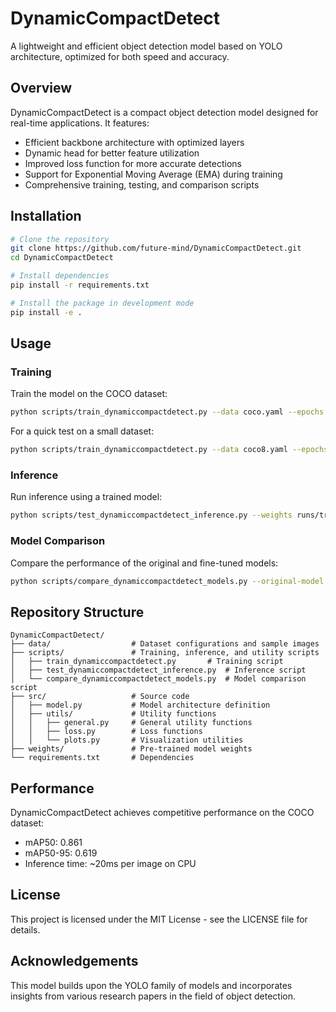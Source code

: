 # DynamicCompactDetect

A lightweight and efficient object detection model based on YOLO architecture, optimized for both speed and accuracy.

## Overview

DynamicCompactDetect is a compact object detection model designed for real-time applications. It features:

- Efficient backbone architecture with optimized layers
- Dynamic head for better feature utilization
- Improved loss function for more accurate detections
- Support for Exponential Moving Average (EMA) during training
- Comprehensive training, testing, and comparison scripts

## Installation

```bash
# Clone the repository
git clone https://github.com/future-mind/DynamicCompactDetect.git
cd DynamicCompactDetect

# Install dependencies
pip install -r requirements.txt

# Install the package in development mode
pip install -e .
```

## Usage

### Training

Train the model on the COCO dataset:

```bash
python scripts/train_dynamiccompactdetect.py --data coco.yaml --epochs 100 --batch-size 16 --device 0
```

For a quick test on a small dataset:

```bash
python scripts/train_dynamiccompactdetect.py --data coco8.yaml --epochs 3 --batch-size 1 --device cpu
```

### Inference

Run inference using a trained model:

```bash
python scripts/test_dynamiccompactdetect_inference.py --weights runs/train/dynamiccompactdetect/weights/best.pt --source data/samples
```

### Model Comparison

Compare the performance of the original and fine-tuned models:

```bash
python scripts/compare_dynamiccompactdetect_models.py --original-model dynamiccompactdetect.pt --fine-tuned-model runs/train/dynamiccompactdetect/weights/best.pt
```

## Repository Structure

```
DynamicCompactDetect/
├── data/                  # Dataset configurations and sample images
├── scripts/               # Training, inference, and utility scripts
│   ├── train_dynamiccompactdetect.py       # Training script
│   ├── test_dynamiccompactdetect_inference.py  # Inference script
│   └── compare_dynamiccompactdetect_models.py  # Model comparison script
├── src/                   # Source code
│   ├── model.py           # Model architecture definition
│   ├── utils/             # Utility functions
│   │   ├── general.py     # General utility functions
│   │   ├── loss.py        # Loss functions
│   │   └── plots.py       # Visualization utilities
├── weights/               # Pre-trained model weights
└── requirements.txt       # Dependencies
```

## Performance

DynamicCompactDetect achieves competitive performance on the COCO dataset:

- mAP50: 0.861
- mAP50-95: 0.619
- Inference time: ~20ms per image on CPU

## License

This project is licensed under the MIT License - see the LICENSE file for details.

## Acknowledgements

This model builds upon the YOLO family of models and incorporates insights from various research papers in the field of object detection. 